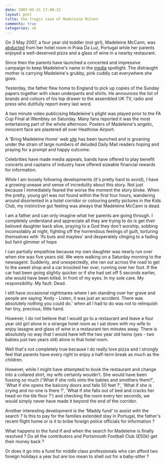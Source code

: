 ```yaml
---
date: 2007-05-21 17:48:22
layout: post
title: the tragic case of Madeleine McCann
comments: true
categories: uk
---
```

On 3 May 2007, a four year old toddler (not girl), Madeleine McCann, was
[abducted](http://news.bbc.co.uk/1/hi/uk/6677803.stm) from her hotel
room in Praia Da Luz, Portugal while her parents enjoyed a well-deserved
pizza and a glass of wine in a nearby restaurant.

Since then the parents have launched a concerted and impressive campaign
to keep Madeleine's name in the
[media](http://news.bbc.co.uk/1/hi/magazine/6668801.stm) spotlight. The
distraught mother is carrying Madeleine's grubby, pink cuddly cat
everywhere she goes.

Yesterday, the father flew home to England to pick up copies of the
Sunday papers together with clean underpants and shirts. He announces
the list of brands and colours of his top drawer to the assembled UK TV,
radio and press who dutifully report every last word.

A two minute video publicising Madeleine's plight was played prior to
the FA Cup Final at Wembley on Saturday. Many fans reported it was the
most entertaining part of the whole afternoon. Posters of Madeleine's
angelic, innocent face are plastered all over Heathrow Airport.

A 'Bring Madeleine Home' web [site](http://www.findmadeleine.com/) has
been launched and is groaning under the strain of large numbers of
deluded Daily Mail readers hoping and praying for a prompt and happy
outcome.

Celebrities have made media appeals, bands have offered to play benefit
concerts and captains of industry have offered sizeable financial
rewards for information.

While I am loosely following developments (it's pretty hard to avoid), I
have a growing unease and sense of incredulity about this story. Not
just because I immediately feared the worse the moment the story broke.
When the pretty, young girl was not found within the first four hours,
wandering around disoriented in a hotel corridor or colouring pretty
pictures in the Kids Club, my instinctive gut feeling was always that
Madeleine McCann is dead.

I am a father and can only imagine what her parents are going through. I
completely understand and appreciate all they are trying to do is get
their beloved daughter back alive, praying to a God they don't worship,
sobbing inconsolably at night, fighting off the horrendous feelings of
guilt, torturing themselves with 'ifs buts and maybes' and desperately
clinging to a fading but faint glimmer of hope

I can partially empathise because my own daughter was nearly run over
when she was five years old. We were walking on a Saturday morning to
the newsagent. Suddenly, and unexpectedly, she ran out across the road
to get to the sweet shop and a car knocked her over, running over her
foot. If the car had been going slightly quicker or if she had set off 5
seconds earlier, she would have been killed. In front of my eyes. In my
sole care. My responsibility. My fault. Dead.

I still have occasional nightmares where I am standing over her grave
and people are saying 'Andy - Listen, it was just an accident. There was
absolutely nothing you could do.' when all I had to do was not to
relinquish her tiny, precious, little hand.

However, I do not believe that I would go to a restaurant and leave a
four year old girl alone in a strange hotel room as I sat down with my
wife to enjoy lasagne and glass of wine in a restaurant ten minutes
away. There is absolutely no way that I would have left the two year old
twins (yes - two babies just two years old) alone in that hotel room.

Well that's not completely true because I do really love pizza and I
strongly feel that parents have every right to enjoy a half-term break
as much as the children.

However, while I might have attempted to book the restaurant and change
into a collared shirt, my wife certainly wouldn't. She would have been
fussing so much ('What if she rolls onto the babies and smothers them?',
'What if she opens the balcony doors and falls 50 feet ?', 'What if she
is crying and no-one is there ?', 'What if she falls out of bed and
cracks her head on the tile floor ?') and checking the room every ten
seconds, we would simply never have made it beyond the end of the
corridor.

Another interesting development is the 'Maddy fund' to assist with the
search ? Is this to pay for the families extended stay in Portugal, the
father's recent flight home or is it to bribe foreign police officials
for information ?

What happens to the fund if and when the search for Madeleine is finally
resolved ? Do all the contributors and Portsmouth Football Club (£50k)
get their money back ?

Or does it go into a fund for middle class professionals who can afford
two foreign holidays a year but are too mean to shell out for a
baby-sitter ?
